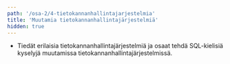 ```yaml
---
path: '/osa-2/4-tietokannanhallintajarjestelmia'
title: 'Muutamia tietokannanhallintajärjestelmiä'
hidden: true
---
```



<text-box variant='learningObjectives' name='Oppimistavoitteet'>

- Tiedät erilaisia tietokannanhallintajärjestelmiä ja osaat tehdä SQL-kielisiä kyselyjä muutamissa tietokannanhallintajärjestelmissä.

</text-box>
